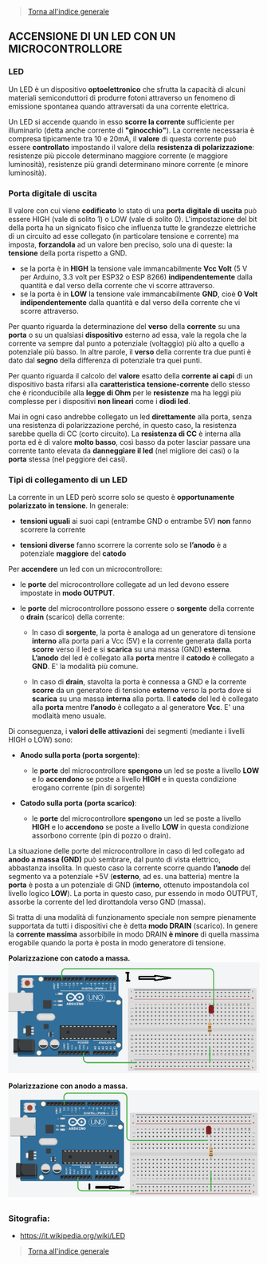 


>[Torna all'indice generale](index.md)

## **ACCENSIONE DI UN LED CON UN MICROCONTROLLORE**

### **LED**
Un LED è un dispositivo **optoelettronico** che sfrutta la capacità di alcuni materiali semiconduttori di produrre fotoni attraverso un fenomeno di emissione spontanea quando attraversati da una corrente elettrica.

Un LED si accende quando in esso **scorre la corrente** sufficiente per illuminarlo (detta anche corrente di **"ginocchio"**). La corrente necessaria è compresa tipicamente tra 10 e 20mA, il **valore** di questa corrente può essere **controllato** impostando il valore della **resistenza di polarizzazione**: resistenze più piccole determinano maggiore corrente (e maggiore luminosità), resistenze più grandi determinano minore corrente (e minore luminosità).

### **Porta digitale di uscita**

Il valore con cui viene **codificato** lo stato di una **porta digitale di uscita** può essere HIGH (vale di solito 1) o LOW (vale di solito 0). L'impostazione del bit della porta ha un signicato fisico che influenza tutte le grandezze elettriche di un circuito ad esse collegato (in particolare tensione e corrente) ma imposta, **forzandola** ad un valore ben preciso, solo una di queste: la **tensione** della porta rispetto a GND.
- se la porta è in **HIGH** la tensione vale immancabilmente **Vcc Volt** (5 V per Arduino, 3.3 volt per ESP32 o ESP 8266) **indipendentemente** dalla quantità e dal verso della corrente che vi scorre attraverso.
- se la porta è in **LOW** la tensione vale immancabilmente **GND**, cioè **0 Volt** **indipendentemente** dalla quantità e dal verso della corrente che vi scorre attraverso.

Per quanto riguarda la determinazione del **verso** della **corrente** su una **porta** o su un qualsiasi **dispositivo** esterno ad essa, vale la regola che la corrente va sempre dal punto a potenziale (voltaggio) più alto a quello a potenziale più basso. In altre parole, il **verso** della corrente tra due punti è dato dal **segno** della differenza di potenziale tra quei punti. 

Per quanto riguarda il calcolo del **valore** esatto della **corrente ai capi** di un dispositivo basta rifarsi alla **caratteristica tensione-corrente** dello stesso che è riconducibile alla **legge di Ohm** per le **resistenze** ma ha leggi più complesse per i dispositivi **non lineari** come i **diodi led**.

Mai in ogni caso andrebbe collegato un led **direttamente** alla porta, senza una resistenza di polarizzazione perché, in questo caso, la resistenza sarebbe quella di CC (corto circuito). La **resistenza di CC** è interna alla porta ed è di valore **molto basso**, così basso da poter lasciar passare una corrente tanto elevata da **danneggiare il led** (nel migliore dei casi) o la **porta** stessa (nel peggiore dei casi).

### **Tipi di collegamento di un LED**

La corrente in un LED però scorre solo se questo è **opportunamente polarizzato in tensione**. In generale:

- **tensioni uguali** ai suoi capi (entrambe GND o entrambe 5V) **non** fanno scorrere la corrente

- **tensioni diverse** fanno scorrere la corrente solo se **l’anodo** è a potenziale **maggiore** del **catodo**

Per **accendere** un led con un microcontrollore:

- le **porte** del microcontrollore collegate ad un led devono essere impostate in **modo OUTPUT**.

- le **porte** del microcontrollore possono essere o **sorgente** della corrente o **drain** (scarico) della corrente:

    - In caso di **sorgente**, la porta è analoga ad un generatore di tensione **interno** alla porta pari a Vcc (5V) e la corrente generata dalla porta **scorre** verso il led e si **scarica** su una massa (GND) **esterna**. **L’anodo** del led è collegato alla **porta** mentre il **catodo** è collegato a **GND**. E' la modalità più comune.

    - In caso di **drain**, stavolta la porta è connessa a GND e la corrente **scorre** da un generatore di tensione **esterno** verso la porta dove si **scarica** su una massa **interna** alla porta. Il **catodo** del led è collegato alla **porta** mentre **l’anodo** è collegato a al generatore **Vcc**. E' una modlaità meno usuale.

Di conseguenza, i **valori delle attivazioni** dei segmenti (mediante i livelli HIGH o LOW) sono:

- **Anodo sulla porta (porta sorgente)**:

    - le **porte** del microcontrollore **spengono** un led se poste a livello **LOW** e lo **accendono** se poste a livello **HIGH** e in questa condizione erogano corrente (pin di sorgente)

- **Catodo sulla porta (porta scarico)**:

    - le **porte** del microcontrollore **spengono** un led se poste a livello **HIGH** e lo **accendono** se poste a livello **LOW** in questa condizione assorbono corrente (pin di pozzo o drain).

La situazione delle porte del microcontrollore in caso di led collegato ad **anodo a massa (GND)** può sembrare, dal punto di vista elettrico, abbastanza insolita. In questo caso la corrente scorre quando **l’anodo** del segmento va a potenziale +5V (**esterno**, ad es. una batteria) mentre la **porta** è posta a un potenziale di GND (**interno**, ottenuto impostandola col livello logico **LOW**). La porta in questo caso, pur essendo in modo OUTPUT, assorbe la corrente del led dirottandola verso GND (massa). 

Si tratta di una modalità di funzionamento speciale non sempre pienamente supportata da tutti i dispositivi che è detta **modo DRAIN** (scarico). 
In genere la **corrente massima** assorbibile in modo DRAIN **è minore** di quella massima erogabile quando la porta è posta in modo generatore di tensione.

**Polarizzazione con catodo a massa.**
![Pulsanti](led1bis.png)

**Polarizzazione con anodo a massa.**
![Pulsanti](led2bis.png)

### **Sitografia:**
- https://it.wikipedia.org/wiki/LED

>[Torna all'indice generale](index.md)
<!--stackedit_data:
eyJoaXN0b3J5IjpbMTM3NzYzOTU4NF19
-->
